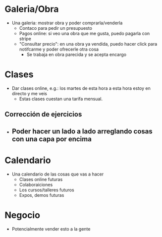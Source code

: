 # Galeria/Obra

- Una galeria: mostrar obra y poder comprarla/venderla
    - Contaco para pedir un presupuesto
    - Pagos online: si veo una obra que me gusta, puedo pagarla con stripe
    - "Consultar precio": en una obra ya vendida, puedo hacer click para notifcarme y poder ofrecerle otra cosa
        - Se trabaja en obra parecida y se acepta encargo

# Clases

- Dar clases online, e.g.: los martes de esta hora a esta hora estoy en directo y me veis
    - Estas clases cuestan una tarifa mensual.

## Corrección de ejercicios

- Poder hacer un lado a lado arreglando cosas con una capa por encima
    - 

# Calendario

- Una calendario de las cosas que vas a hacer
    - Clases online futuras
    - Colaboraiciones
    - Los cursos/talleres futuros
    - Expos, demos futuras

# Negocio 

- Potencialmente vender esto a la gente